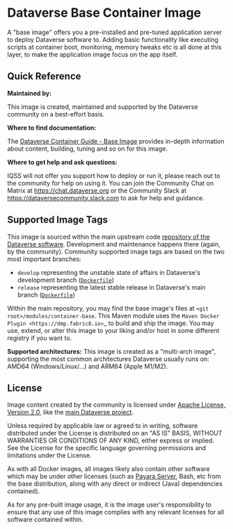 # Dataverse Base Container Image

A "base image" offers you a pre-installed and pre-tuned application server to deploy Dataverse software to.
Adding basic functionality like executing scripts at container boot, monitoring, memory tweaks etc is all done
at this layer, to make the application image focus on the app itself.

## Quick Reference

**Maintained by:** 

This image is created, maintained and supported by the Dataverse community on a best-effort basis.

**Where to find documentation:**

The [Dataverse Container Guide - Base Image](https://guides.dataverse.org/en/latest/container/base-image.html)
provides in-depth information about content, building, tuning and so on for this image. 

**Where to get help and ask questions:**

IQSS will not offer you support how to deploy or run it, please reach out to the community for help on using it.
You can join the Community Chat on Matrix at https://chat.dataverse.org or the Community Slack at
https://dataversecommunity.slack.com to ask for help and guidance.

## Supported Image Tags

This image is sourced within the main upstream code [repository of the Dataverse software](https://github.com/IQSS/dataverse).
Development and maintenance happens there (again, by the community). Community supported image tags are based on the two
most important branches:

- `develop` representing the unstable state of affairs in Dataverse's development branch
  ([`Dockerfile`](https://github.com/IQSS/dataverse/tree/develop/modules/container-base/src/main/docker/Dockerfile))
- `release` representing the latest stable release in Dataverse's main branch
  ([`Dockerfile`](https://github.com/IQSS/dataverse/tree/master/modules/container-base/src/main/docker/Dockerfile))

Within the main repository, you may find the base image's files at `<git root>/modules/container-base`.
This Maven module uses the `Maven Docker Plugin <https://dmp.fabric8.io>`_ to build and ship the image.
You may use, extend, or alter this image to your liking and/or host in some different registry if you want to.

**Supported architectures:** This image is created as a "multi-arch image", supporting the most common architectures 
Dataverse usually runs on: AMD64 (Windows/Linux/...) and ARM64 (Apple M1/M2).

## License

Image content created by the community is licensed under [Apache License, Version 2.0](https://www.apache.org/licenses/LICENSE-2.0), 
like the [main Dataverse project](https://github.com/IQSS/dataverse/blob/develop/LICENSE.md).

Unless required by applicable law or agreed to in writing, software distributed under the License is distributed on an
"AS IS" BASIS, WITHOUT WARRANTIES OR CONDITIONS OF ANY KIND, either express or implied. 
See the License for the specific language governing permissions and limitations under the License.

As with all Docker images, all images likely also contain other software which may be under other licenses (such as 
[Payara Server](https://github.com/payara/Payara/blob/master/LICENSE.txt), Bash, etc from the base
distribution, along with any direct or indirect (Java) dependencies contained).

As for any pre-built image usage, it is the image user's responsibility to ensure that any use of this image complies
with any relevant licenses for all software contained within.
